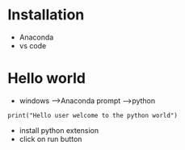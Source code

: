 #  Installation
*  Anaconda
*  vs code

# Hello world
* windows -->Anaconda prompt -->python
```
print("Hello user welcome to the python world")
```
   * install python extension
   * click on run button
